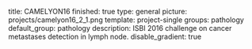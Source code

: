title: CAMELYON16
finished: true
type: general
picture: projects/camelyon16_2_1.png
template: project-single
groups: pathology
default_group: pathology
description: ISBI 2016 challenge on cancer metastases detection in lymph node.
disable_gradient: true

